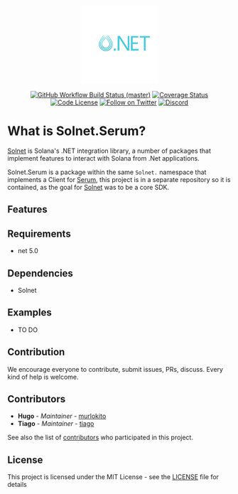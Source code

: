 <p align="center">
    <img src="https://raw.githubusercontent.com/bmresearch/Solnet.Serum/master/assets/icon.png" margin="auto" height="175"/>
</p>

<p align="center">
    <a href="https://github.com/bmresearch/Solnet.Serum/actions/workflows/dotnet.yml">
        <img src="https://github.com/bmresearch/Solnet.Serum/actions/workflows/dotnet.yml/badge.svg"
            alt="GitHub Workflow Build Status (master)" ></a>
    <a href="https://coveralls.io/github/bmresearch/Solnet.Serum?branch=master">
        <img src="https://coveralls.io/repos/github/bmresearch/Solnet.Serum/badge.svg?branch=master" 
            alt="Coverage Status" ></a>
    <a href="">
        <img src="https://img.shields.io/github/license/bmresearch/solnet.serum?style=flat-square"
            alt="Code License"></a>
    <a href="https://twitter.com/intent/follow?screen_name=blockmountainio">
        <img src="https://img.shields.io/twitter/follow/blockmountainio?style=flat-square&logo=twitter"
            alt="Follow on Twitter"></a>
    <a href="https://discord.gg/YHMbpuS3Tx">
       <img alt="Discord" src="https://img.shields.io/discord/849407317761064961?style=flat-square"
            alt="Join the discussion!"></a>
</p>

# What is Solnet.Serum?

[Solnet](https://github.com/bmresearch/Solnet) is Solana's .NET integration library, a number of packages that implement features to interact with
Solana from .Net applications.

Solnet.Serum is a package within the same `Solnet.` namespace that implements a Client for [Serum](https://projectserum.com), this project is in a
separate repository so it is contained, as the goal for [Solnet](https://github.com/bmresearch/Solnet) was to be a core SDK.

## Features

## Requirements
- net 5.0

## Dependencies
- Solnet

## Examples

- TO DO

## Contribution

We encourage everyone to contribute, submit issues, PRs, discuss. Every kind of help is welcome.

## Contributors

* **Hugo** - *Maintainer* - [murlokito](https://github.com/murlokito)
* **Tiago** - *Maintainer* - [tiago](https://github.com/tiago18c)

See also the list of [contributors](https://github.com/bmresearch/Solnet.Serum/contributors) who participated in this project.

## License

This project is licensed under the MIT License - see the [LICENSE](https://github.com/bmresearch/Solnet.Serum/blob/master/LICENSE) file for details
